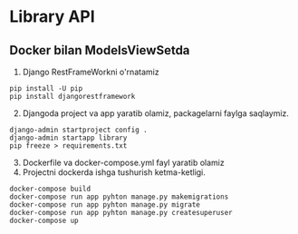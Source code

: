 # Library API
## Docker bilan ModelsViewSetda

1. Django RestFrameWorkni o'rnatamiz
```shell
pip install -U pip
pip install djangorestframework
```
2. Djangoda project va app yaratib olamiz, packagelarni faylga saqlaymiz.
```shell
django-admin startproject config .
django-admin startapp library
pip freeze > requirements.txt
```
3. Dockerfile va docker-compose.yml fayl yaratib olamiz
4. Projectni dockerda ishga tushurish ketma-ketligi.
```shell
docker-compose build
docker-compose run app pyhton manage.py makemigrations
docker-compose run app pyhton manage.py migrate
docker-compose run app pyhton manage.py createsuperuser
docker-compose up
```
